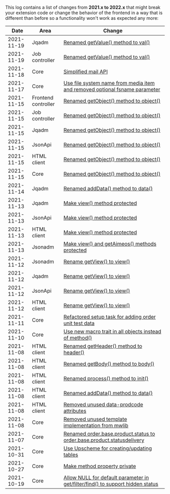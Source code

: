 This log contains a list of changes from **2021.x to 2022.x** that might break your extension code or change the behavior of the frontend in a way that is different than before so a functionality won't work as expected any more:

| Date | Area | Change
| ---- | ---- | ------
| 2021-11-19 | Jqadm | [Renamed getValue() method to val()](https://github.com/aimeos/ai-admin-jqadm/commit/f86db2b0f8a317447b7b8ffb1019b303fc881413)
| 2021-11-19 | Job controller | [Renamed getValue() method to val()](https://github.com/aimeos/ai-controller-jobs/commit/f5dc9bacce628f8f907f0d8a4c4f61055e538ee8)
| 2021-11-18 | Core | [Simplified mail API](https://github.com/aimeos/aimeos-core/commit/999eeca49202cffc49cad09cfe6e52b8e28f4eb3)
| 2021-11-17 | Core | [Use file system name from media item and removed optional fsname parameter](https://github.com/aimeos/aimeos-core/commit/219f2bd6baf8bc4e85ec85647abc2a8157efbe29)
| 2021-11-15 | Frontend controller | [Renamed getObject() method to object()](https://github.com/aimeos/ai-controller-frontend/commit/1b165499308bae3072b56783e2beaf531bf257af)
| 2021-11-15 | Job controller | [Renamed getObject() method to object()](https://github.com/aimeos/ai-controller-jobs/commit/77a6d3ebcc98f0dfbd1a9de2a42f5dbdfaec5bed)
| 2021-11-15 | Jqadm | [Renamed getObject() method to object()](https://github.com/aimeos/ai-admin-jqadm/commit/982f2d886d71579cabaed46cdbc786be26ababb1)
| 2021-11-15 | JsonApi | [Renamed getObject() method to object()](https://github.com/aimeos/ai-client-jsonapi/commit/72c4914559a1c56f38dbdfab976c9e32827c38b8)
| 2021-11-15 | HTML client | [Renamed getObject() method to object()](https://github.com/aimeos/ai-client-html/commit/d7a6df589c03ae1bd7ceec7dce579a6d1eb133ef)
| 2021-11-15 | Core | [Renamed getObject() method to object()](https://github.com/aimeos/aimeos-core/commit/f3fa1ec4b293ef2052f07fcdb082f0b6d947366d)
| 2021-11-14 | Jqadm | [Renamed addData() method to data()](https://github.com/aimeos/ai-admin-jqadm/commit/4bc4e59302c9ece4f1f89e9aa5089573325928d6)
| 2021-11-13 | Jqadm | [Make view() method protected](https://github.com/aimeos/ai-admin-jqadm/commit/22c0df1f6a6b03a4505fa52c17a707cbde841fe7)
| 2021-11-13 | JsonApi | [Make view() method protected](https://github.com/aimeos/ai-client-jsonapi/commit/413d3b298ec158f45d57682300999697c2fe19ea)
| 2021-11-13 | HTML client | [Make view() method protected](https://github.com/aimeos/ai-client-html/commit/5d5f0affed212306eba6202690a35742c42425ff)
| 2021-11-13 | Jsonadm | [Make view() and getAimeos() methods protected](https://github.com/aimeos/ai-admin-jsonadm/commit/b3cd111e3eecd1476ebaf71f09430d7ec6b95c71)
| 2021-11-12 | Jsonadm | [Rename getView() to view()](https://github.com/aimeos/ai-admin-jsonadm/commit/daade4e9c566e718e650e42e3033b48ab73953dd)
| 2021-11-12 | Jqadm | [Rename getView() to view()](https://github.com/aimeos/ai-admin-jqadm/commit/9ad9360c619ef056fb6445a7b3c5d9dfbec20cfd)
| 2021-11-12 | JsonApi | [Rename getView() to view()](https://github.com/aimeos/ai-client-jsonapi/commit/a14c92e22890878d32f1b17fd8898ce1fa1e95bb)
| 2021-11-12 | HTML client | [Rename getView() to view()](https://github.com/aimeos/ai-client-html/commit/f1dcbc835d6ee3bdacf6375d65fffbf2371efd54)
| 2021-11-11 | Core | [Refactored setup task for adding order unit test data](https://github.com/aimeos/aimeos-core/commit/8b13e6ed2994e2a69d1778516d24d38540d37708)
| 2021-11-10 | Core | [Use new macro trait in all objects instead of method()](https://github.com/aimeos/aimeos-core/commit/4f02ab649a8fe86b503e72f8cb7a55e25f6da984)
| 2021-11-08 | HTML client | [Renamed getHeader() method to header()](https://github.com/aimeos/ai-client-html/commit/ed6c8e94d68dc42aba96ae363aa8a68b3ecf99d9)
| 2021-11-08 | HTML client | [Renamed getBody() method to body()](https://github.com/aimeos/ai-client-html/commit/f211c431f95d3b0334a91bb3f255b1db30b17a06)
| 2021-11-08 | HTML client | [Renamed process() method to init()](https://github.com/aimeos/ai-client-html/commit/ce2834e14f0616471d2cab114f10bca60b2e500e)
| 2021-11-08 | HTML client | [Renamed addData() method to data()](https://github.com/aimeos/ai-client-html/commit/941a57187fc32f81907f30c9aeabee50e9192c7d)
| 2021-11-08 | HTML client | [Removed unused data-prodcode attributes](https://github.com/aimeos/ai-client-html/commit/d689dcb7ef53a2a21524bdcf51c35c2a7172fd44)
| 2021-11-08 | Core | [Removed unused template implementation from mwlib](https://github.com/aimeos/aimeos-core/commit/62fde5a018bcda03fffb1be65cd002a899e93c23)
| 2021-11-07 | Core | [Renamed order.base.product.status to order.base.product.statusdelivery](https://github.com/aimeos/aimeos-core/commit/4103117225b37a4ec297bd2c0d0aa3f9e956143d)
| 2021-10-31 | Core | [Use Upscheme for creating/updating tables](https://github.com/aimeos/aimeos-core/commit/65e48e2a40b6477939b87194d60980fbf6f50130)
| 2021-10-27 | Core | [Make method property private](https://github.com/aimeos/aimeos-core/commit/2eebaaadce89d1a033b5845c66f5323beb936855)
| 2021-10-19 | Core | [Allow NULL for default parameter in get/filter/find() to support hidden status](https://github.com/aimeos/aimeos-core/commit/16b7ac3dae2ad0ea4b59b4c10b68554554366fca)

